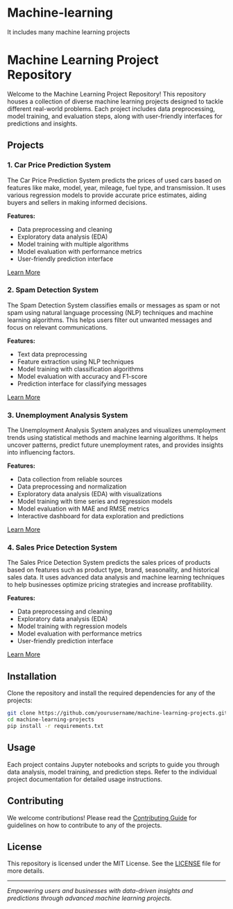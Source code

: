 # Machine-learning
It includes many machine learning projects
# Machine Learning Project Repository

Welcome to the Machine Learning Project Repository! This repository houses a collection of diverse machine learning projects designed to tackle different real-world problems. Each project includes data preprocessing, model training, and evaluation steps, along with user-friendly interfaces for predictions and insights.

## Projects

### 1. Car Price Prediction System
The Car Price Prediction System predicts the prices of used cars based on features like make, model, year, mileage, fuel type, and transmission. It uses various regression models to provide accurate price estimates, aiding buyers and sellers in making informed decisions.

**Features:**
- Data preprocessing and cleaning
- Exploratory data analysis (EDA)
- Model training with multiple algorithms
- Model evaluation with performance metrics
- User-friendly prediction interface

[Learn More](docs/car_price_prediction.md)

### 2. Spam Detection System
The Spam Detection System classifies emails or messages as spam or not spam using natural language processing (NLP) techniques and machine learning algorithms. This helps users filter out unwanted messages and focus on relevant communications.

**Features:**
- Text data preprocessing
- Feature extraction using NLP techniques
- Model training with classification algorithms
- Model evaluation with accuracy and F1-score
- Prediction interface for classifying messages

[Learn More](docs/spam_detection.md)

### 3. Unemployment Analysis System
The Unemployment Analysis System analyzes and visualizes unemployment trends using statistical methods and machine learning algorithms. It helps uncover patterns, predict future unemployment rates, and provides insights into influencing factors.

**Features:**
- Data collection from reliable sources
- Data preprocessing and normalization
- Exploratory data analysis (EDA) with visualizations
- Model training with time series and regression models
- Model evaluation with MAE and RMSE metrics
- Interactive dashboard for data exploration and predictions

[Learn More](docs/unemployment_analysis.md)

### 4. Sales Price Detection System
The Sales Price Detection System predicts the sales prices of products based on features such as product type, brand, seasonality, and historical sales data. It uses advanced data analysis and machine learning techniques to help businesses optimize pricing strategies and increase profitability.

**Features:**
- Data preprocessing and cleaning
- Exploratory data analysis (EDA)
- Model training with regression models
- Model evaluation with performance metrics
- User-friendly prediction interface

[Learn More](docs/sales_price_detection.md)

## Installation
Clone the repository and install the required dependencies for any of the projects:
```bash
git clone https://github.com/yourusername/machine-learning-projects.git
cd machine-learning-projects
pip install -r requirements.txt
```

## Usage
Each project contains Jupyter notebooks and scripts to guide you through data analysis, model training, and prediction steps. Refer to the individual project documentation for detailed usage instructions.

## Contributing
We welcome contributions! Please read the [Contributing Guide](docs/contributing.md) for guidelines on how to contribute to any of the projects.

## License
This repository is licensed under the MIT License. See the [LICENSE](LICENSE) file for more details.

---

*Empowering users and businesses with data-driven insights and predictions through advanced machine learning projects.*
